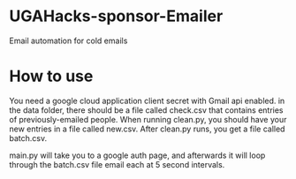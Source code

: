 # UGAHacks-sponsor-Emailer

Email automation for cold emails

# How to use

You need a google cloud application client secret with Gmail api enabled.
in the data folder, there should be a file called check.csv that contains entries of previously-emailed people.
When running clean.py, you should have your new entries in a file called new.csv. After clean.py runs, you get a file called batch.csv.

main.py will take you to a google auth page, and afterwards it will loop through the batch.csv file email each at 5 second intervals.
